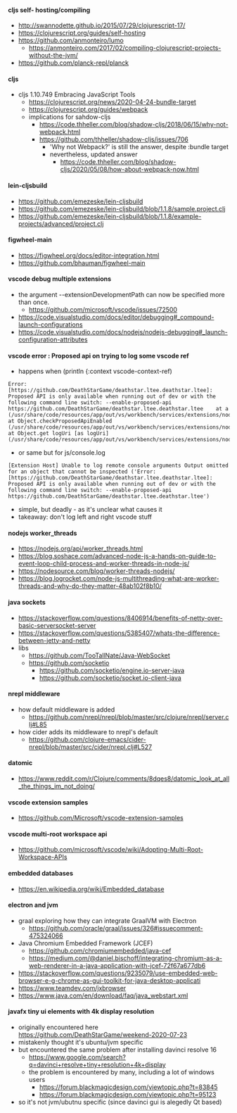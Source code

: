 
#### cljs self- hosting/compiling

- http://swannodette.github.io/2015/07/29/clojurescript-17/
- https://clojurescript.org/guides/self-hosting
- https://github.com/anmonteiro/lumo
    - https://anmonteiro.com/2017/02/compiling-clojurescript-projects-without-the-jvm/
- https://github.com/planck-repl/planck

#### cljs

- cljs 1.10.749 Embracing JavaScript Tools
    - https://clojurescript.org/news/2020-04-24-bundle-target
    - https://clojurescript.org/guides/webpack
    - implications for sahdow-cljs
        - https://code.thheller.com/blog/shadow-cljs/2018/06/15/why-not-webpack.html
        - https://github.com/thheller/shadow-cljs/issues/706
            - 'Why not Webpack?' is still the answer, despite :bundle target
            - nevertheless, updated answer
                - https://code.thheller.com/blog/shadow-cljs/2020/05/08/how-about-webpack-now.html

#### lein-cljsbuild

- https://github.com/emezeske/lein-cljsbuild
- https://github.com/emezeske/lein-cljsbuild/blob/1.1.8/sample.project.clj
- https://github.com/emezeske/lein-cljsbuild/blob/1.1.8/example-projects/advanced/project.clj


#### figwheel-main

- https://figwheel.org/docs/editor-integration.html
- https://github.com/bhauman/figwheel-main


#### vscode debug multiple extensions

- the argument --extensionDevelopmentPath can now be specified more than once.
    - https://github.com/microsoft/vscode/issues/72500
- https://code.visualstudio.com/docs/editor/debugging#_compound-launch-configurations
- https://code.visualstudio.com/docs/nodejs/nodejs-debugging#_launch-configuration-attributes


#### vscode error : Proposed api on trying to log some vscode ref

- happens when (println {:context vscode-context-ref)

```
Error: [https://github.com/DeathStarGame/deathstar.ltee.deathstar.ltee]: Proposed API is only available when running out of dev or with the following command line switch: --enable-proposed-api https://github.com/DeathStarGame/deathstar.ltee.deathstar.ltee    at a (/usr/share/code/resources/app/out/vs/workbench/services/extensions/node/extensionHostProcess.js:605:324)    at Object.checkProposedApiEnabled (/usr/share/code/resources/app/out/vs/workbench/services/extensions/node/extensionHostProcess.js:605:686)    at Object.get logUri [as logUri] (/usr/share/code/resources/app/out/vs/workbench/services/extensions/node/extensionHostProcess.js:876:651)
```

- or same but for js/console.log 

```
[Extension Host] Unable to log remote console arguments Output omitted for an object that cannot be inspected ('Error: [https://github.com/DeathStarGame/deathstar.ltee.deathstar.ltee]: Proposed API is only available when running out of dev or with the following command line switch: --enable-proposed-api https://github.com/DeathStarGame/deathstar.ltee.deathstar.ltee')
```

- simple, but deadly - as it's unclear what causes it
- takeaway: don't log left and right vscode stuff


#### nodejs worker_threads

- https://nodejs.org/api/worker_threads.html
- https://blog.soshace.com/advanced-node-js-a-hands-on-guide-to-event-loop-child-process-and-worker-threads-in-node-js/
- https://nodesource.com/blog/worker-threads-nodejs/
- https://blog.logrocket.com/node-js-multithreading-what-are-worker-threads-and-why-do-they-matter-48ab102f8b10/


#### java sockets

- https://stackoverflow.com/questions/8406914/benefits-of-netty-over-basic-serversocket-server
- https://stackoverflow.com/questions/5385407/whats-the-difference-between-jetty-and-netty
- libs
    - https://github.com/TooTallNate/Java-WebSocket
    - https://github.com/socketio
        - https://github.com/socketio/engine.io-server-java 
        - https://github.com/socketio/socket.io-client-java


#### nrepl middleware

- how default middleware is added
    - https://github.com/nrepl/nrepl/blob/master/src/clojure/nrepl/server.clj#L85
- how cider adds its middleware to nrepl's default
    - https://github.com/clojure-emacs/cider-nrepl/blob/master/src/cider/nrepl.clj#L527

#### datomic

- https://www.reddit.com/r/Clojure/comments/8dqes8/datomic_look_at_all_the_things_im_not_doing/

#### vscode extension samples

- https://github.com/Microsoft/vscode-extension-samples

#### vscode multi-root workspace api

- https://github.com/microsoft/vscode/wiki/Adopting-Multi-Root-Workspace-APIs


#### embedded databases

- https://en.wikipedia.org/wiki/Embedded_database

#### electron and jvm

- graal exploring how they can integrate GraalVM with Electron 
    - https://github.com/oracle/graal/issues/326#issuecomment-475324066
- Java Chromium Embedded Framework (JCEF) 
    - https://github.com/chromiumembedded/java-cef
    - https://medium.com/@daniel.bischoff/integrating-chromium-as-a-web-renderer-in-a-java-application-with-jcef-72f67a677db6
- https://stackoverflow.com/questions/9235079/use-embedded-web-browser-e-g-chrome-as-gui-toolkit-for-java-desktop-applicati
- https://www.teamdev.com/jxbrowser
- https://www.java.com/en/download/faq/java_webstart.xml


#### javafx tiny ui elements with 4k display resolution

- originally encountered here https://github.com/DeathStarGame/weekend-2020-07-23
- mistakenly thought it's ubuntu/jvm specific
- but encountered the same problem after installing davinci resolve 16
    - https://www.google.com/search?q=davinci+resolve+tiny+resolution+4k+display
    - the problem is encountered by many, including a lot of windows users
        - https://forum.blackmagicdesign.com/viewtopic.php?t=83845
        - https://forum.blackmagicdesign.com/viewtopic.php?t=95123
- so it's not jvm/ubutnu specific (since davinci gui is alegedly Qt based)